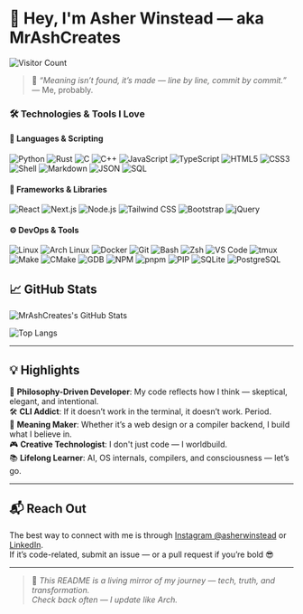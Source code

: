# 👋 Hey, I'm Asher Winstead — aka MrAshCreates

![Visitor Count](https://komarev.com/ghpvc/?username=MrAshCreates&color=blue)

> 💭 *“Meaning isn’t found, it’s made — line by line, commit by commit.”*  
> — Me, probably.

### 🛠️ Technologies & Tools I Love

#### 🧠 Languages & Scripting  
![Python](https://img.shields.io/badge/-Python-3776AB?style=flat-square&logo=python&logoColor=white)
![Rust](https://img.shields.io/badge/-Rust-000000?style=flat-square&logo=rust&logoColor=white)
![C](https://img.shields.io/badge/-C-A8B9CC?style=flat-square&logo=c&logoColor=black)
![C++](https://img.shields.io/badge/-C++-00599C?style=flat-square&logo=c%2B%2B&logoColor=white)
![JavaScript](https://img.shields.io/badge/-JavaScript-F7DF1E?style=flat-square&logo=javascript&logoColor=black)
![TypeScript](https://img.shields.io/badge/-TypeScript-3178C6?style=flat-square&logo=typescript&logoColor=white)
![HTML5](https://img.shields.io/badge/-HTML5-E34F26?style=flat-square&logo=html5&logoColor=white)
![CSS3](https://img.shields.io/badge/-CSS3-1572B6?style=flat-square&logo=css3&logoColor=white)
![Shell](https://img.shields.io/badge/-Shell-4EAA25?style=flat-square&logo=gnu-bash&logoColor=white)
![Markdown](https://img.shields.io/badge/-Markdown-000000?style=flat-square&logo=markdown&logoColor=white)
![JSON](https://img.shields.io/badge/-JSON-000000?style=flat-square&logo=json&logoColor=white)
![SQL](https://img.shields.io/badge/-SQL-003B57?style=flat-square&logo=mysql&logoColor=white)

#### 🧩 Frameworks & Libraries  
![React](https://img.shields.io/badge/-React-61DAFB?style=flat-square&logo=react&logoColor=black)
![Next.js](https://img.shields.io/badge/-Next.js-000000?style=flat-square&logo=nextdotjs&logoColor=white)
![Node.js](https://img.shields.io/badge/-Node.js-339933?style=flat-square&logo=node.js&logoColor=white)
![Tailwind CSS](https://img.shields.io/badge/-Tailwind%20CSS-38B2AC?style=flat-square&logo=tailwind-css&logoColor=white)
![Bootstrap](https://img.shields.io/badge/-Bootstrap-7952B3?style=flat-square&logo=bootstrap&logoColor=white)
![jQuery](https://img.shields.io/badge/-jQuery-0769AD?style=flat-square&logo=jquery&logoColor=white)

#### ⚙️ DevOps & Tools  
![Linux](https://img.shields.io/badge/-Linux-FCC624?style=flat-square&logo=linux&logoColor=black)
![Arch Linux](https://img.shields.io/badge/-Arch%20Linux-1793D1?style=flat-square&logo=arch-linux&logoColor=white)
![Docker](https://img.shields.io/badge/-Docker-2496ED?style=flat-square&logo=docker&logoColor=white)
![Git](https://img.shields.io/badge/-Git-F05032?style=flat-square&logo=git&logoColor=white)
![Bash](https://img.shields.io/badge/-Bash-4EAA25?style=flat-square&logo=gnu-bash&logoColor=white)
![Zsh](https://img.shields.io/badge/-Zsh-000000?style=flat-square&logo=terminal&logoColor=white)
![VS Code](https://img.shields.io/badge/-VS%20Code-007ACC?style=flat-square&logo=visual-studio-code&logoColor=white)
![tmux](https://img.shields.io/badge/-tmux-1BB91F?style=flat-square&logo=tmux&logoColor=white)
![Make](https://img.shields.io/badge/-Makefile-000000?style=flat-square&logo=cmake&logoColor=white)
![CMake](https://img.shields.io/badge/-CMake-F34B7D?style=flat-square&logo=cmake&logoColor=white)
![GDB](https://img.shields.io/badge/-GDB-000000?style=flat-square&logo=gnu&logoColor=white)
![NPM](https://img.shields.io/badge/-NPM-CB3837?style=flat-square&logo=npm&logoColor=white)
![pnpm](https://img.shields.io/badge/-pnpm-F69220?style=flat-square&logo=pnpm&logoColor=black)
![PIP](https://img.shields.io/badge/-PIP-3776AB?style=flat-square&logo=pypi&logoColor=white)
![SQLite](https://img.shields.io/badge/-SQLite-003B57?style=flat-square&logo=sqlite&logoColor=white)
![PostgreSQL](https://img.shields.io/badge/-PostgreSQL-4169E1?style=flat-square&logo=postgresql&logoColor=white)


## 📈 GitHub Stats

![MrAshCreates's GitHub Stats](https://github-readme-stats.vercel.app/api?username=MrAshCreates&show_icons=true&theme=radical&count_private=true)

![Top Langs](https://github-readme-stats.vercel.app/api/top-langs/?username=MrAshCreates&layout=compact&theme=radical)

---

## 💡 Highlights

🧠 **Philosophy-Driven Developer**: My code reflects how I think — skeptical, elegant, and intentional.  
🛠️ **CLI Addict**: If it doesn’t work in the terminal, it doesn’t work. Period.  
🌌 **Meaning Maker**: Whether it’s a web design or a compiler backend, I build what I believe in.  
🎮 **Creative Technologist**: I don't just code — I worldbuild.  
📚 **Lifelong Learner**: AI, OS internals, compilers, and consciousness — let’s go.

---

## 📬 Reach Out

The best way to connect with me is through [Instagram @asherwinstead](https://www.instagram.com/asherwinstead) or [LinkedIn](https://www.linkedin.com/in/asher-winstead-a89a8325b).  
If it’s code-related, submit an issue — or a pull request if you’re bold 😎

---

> 🧬 *This README is a living mirror of my journey — tech, truth, and transformation.*  
> _Check back often — I update like Arch._
